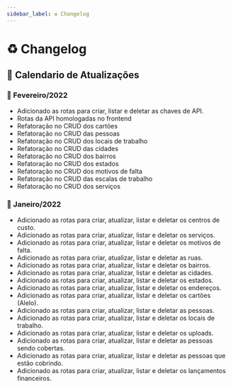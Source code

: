 ```yaml
---
sidebar_label: ♻️ Changelog
---
```


# ♻️ Changelog

## 📅 Calendario de Atualizações

### 📅 Fevereiro/2022

- Adicionado as rotas para criar, listar e deletar as chaves de API.
- Rotas da API homologadas no frontend
- Refatoração no CRUD dos cartões
- Refatoração no CRUD das pessoas
- Refatoração no CRUD dos locais de trabalho
- Refatoração no CRUD das cidades
- Refatoração no CRUD dos bairros
- Refatoração no CRUD dos estados
- Refatoração no CRUD dos motivos de falta
- Refatoração no CRUD das escalas de trabalho
- Refatoração no CRUD dos serviços

### 📅 Janeiro/2022

- Adicionado as rotas para criar, atualizar, listar e deletar os centros de custo.
- Adicionado as rotas para criar, atualizar, listar e deletar os serviços.
- Adicionado as rotas para criar, atualizar, listar e deletar os motivos de falta.
- Adicionado as rotas para criar, atualizar, listar e deletar as ruas.
- Adicionado as rotas para criar, atualizar, listar e deletar os bairros.
- Adicionado as rotas para criar, atualizar, listar e deletar as cidades.
- Adicionado as rotas para criar, atualizar, listar e deletar os estados.
- Adicionado as rotas para criar, atualizar, listar e deletar os endereços.
- Adicionado as rotas para criar, atualizar, listar e deletar os cartões (Alelo).
- Adicionado as rotas para criar, atualizar, listar e deletar as pessoas.
- Adicionado as rotas para criar, atualizar, listar e deletar os locais de trabalho.
- Adicionado as rotas para criar, atualizar, listar e deletar os uploads.
- Adicionado as rotas para criar, atualizar, listar e deletar as pessoas sendo cobertas.
- Adicionado as rotas para criar, atualizar, listar e deletar as pessoas que estão cobrindo.
- Adicionado as rotas para criar, atualizar, listar e deletar os lançamentos financeiros.

